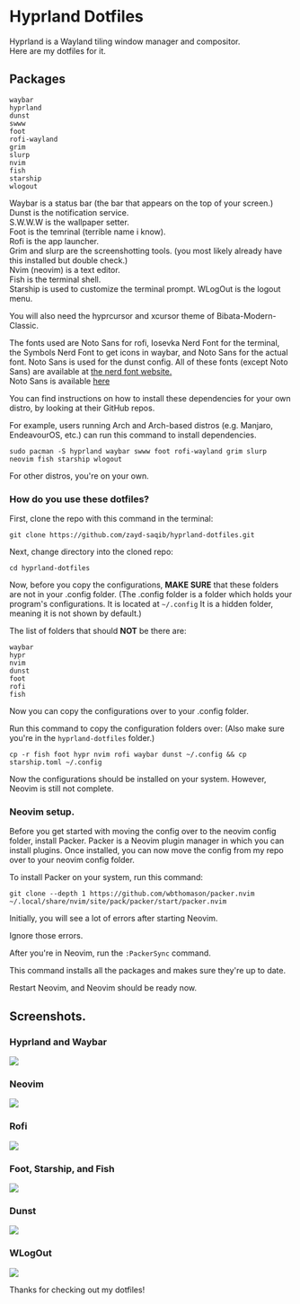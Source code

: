 # Hyprland Dotfiles
Hyprland is a Wayland tiling window manager and compositor.\
Here are my dotfiles for it.
## Packages
```
waybar
hyprland
dunst
swww
foot
rofi-wayland
grim
slurp
nvim
fish
starship
wlogout
```

Waybar is a status bar (the bar that appears on the top of your screen.)\
Dunst is the notification service.\
S.W.W.W is the wallpaper setter.\
Foot is the temrinal (terrible name i know).\
Rofi is the app launcher.\
Grim and slurp are the screenshotting tools. (you most likely already have this installed but double check.)\
Nvim (neovim) is a text editor.\
Fish is the terminal shell.\
Starship is used to customize the terminal prompt.
WLogOut is the logout menu.


You will also need the hyprcursor and xcursor theme of Bibata-Modern-Classic.

The fonts used are Noto Sans for rofi, Iosevka Nerd Font for the terminal, the Symbols Nerd Font to get icons in waybar, and Noto Sans for the actual font. Noto Sans is used for the dunst config. All of these fonts (except Noto Sans) are available at [the nerd font website.](https://nerdfonts.com)\
Noto Sans is available [here](https://fonts.google.com/noto/specimen/Noto+Sans)



You can find instructions on how to install these dependencies for your own distro, by looking at their GitHub repos.

For example, users running Arch and Arch-based distros (e.g. Manjaro, EndeavourOS, etc.) can run this command to install dependencies.
```
sudo pacman -S hyprland waybar swww foot rofi-wayland grim slurp neovim fish starship wlogout
```
For other distros, you're on your own.
### How do you use these dotfiles?
First, clone the repo with this command in the terminal:

```
git clone https://github.com/zayd-saqib/hyprland-dotfiles.git
```

Next, change directory into the cloned repo:

```
cd hyprland-dotfiles
```

Now, before you copy the configurations, **MAKE SURE** that these folders are not in your .config folder. (The .config folder is a folder which holds your program's configurations. It is located at `~/.config` It is a hidden folder, meaning it is not shown by default.)

The list of folders that should **NOT** be there are:

```
waybar
hypr
nvim
dunst
foot
rofi
fish
```

Now you can copy the configurations over to your .config folder.

Run this command to copy the configuration folders over: (Also make sure you're in the `hyprland-dotfiles` folder.)

```
cp -r fish foot hypr nvim rofi waybar dunst ~/.config && cp starship.toml ~/.config
```

Now the configurations should be installed on your system. However, Neovim is still not complete.

### Neovim setup.
Before you get started with moving the config over to the neovim config folder, install Packer. Packer is a Neovim plugin manager in which you can install plugins. Once installed, you can now move the config from my repo over to your neovim config folder.

To install Packer on your system, run this command:

```
git clone --depth 1 https://github.com/wbthomason/packer.nvim ~/.local/share/nvim/site/pack/packer/start/packer.nvim
```

Initially, you will see a lot of errors after starting Neovim.

Ignore those errors.

After you're in Neovim, run the `:PackerSync` command.

This command installs all the packages and makes sure they're up to date.

Restart Neovim, and Neovim should be ready now.

## Screenshots.

### Hyprland and Waybar

<img src="assets/hypr.png">

### Neovim

<img src="assets/nvim.png">

### Rofi

<img src="assets/rofi.png">

### Foot, Starship, and Fish

<img src="assets/foot.png">

### Dunst

<img src="assets/dunst.png">

### WLogOut

<img src="assets/wlogout.png">

Thanks for checking out my dotfiles!
